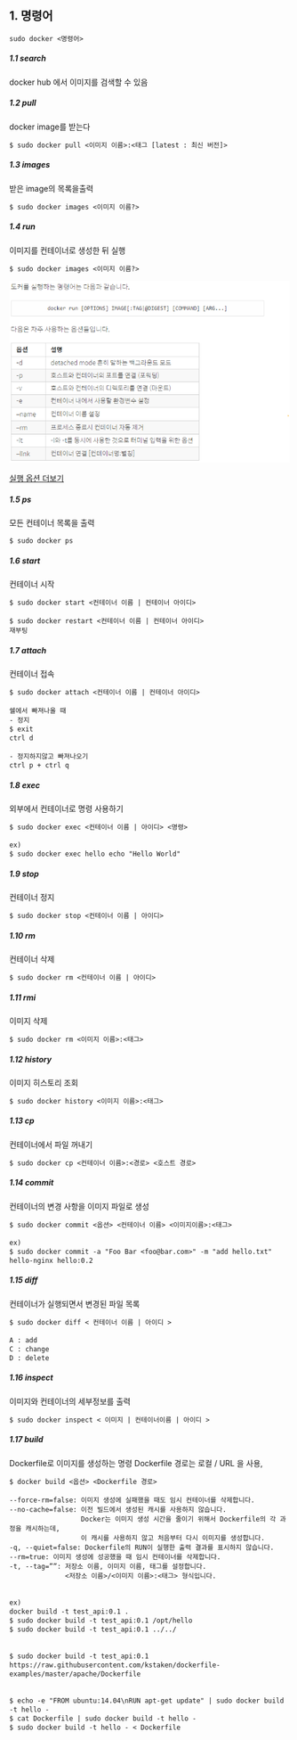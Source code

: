 
## 1. 명령어
```sudo docker <명령어>```
##### 1.1 search 
docker hub 에서 이미지를 검색할 수 있음
##### 1.2 pull 
docker image를 받는다 
```linux
$ sudo docker pull <이미지 이름>:<태그 [latest : 최신 버전]> 
```
##### 1.3 images
받은 image의 목록을출력
```linux
$ sudo docker images <이미지 이름?>
```
##### 1.4 run
이미지를 컨테이너로 생성한 뒤 실행
```linux
$ sudo docker images <이미지 이름?>
```
![image](./run.png)

[실행 옵션 더보기](./docker_run_option.md)

##### 1.5 ps
모든 컨테이너 목록을 출력
```linux
$ sudo docker ps
```

##### 1.6 start
컨테이너 시작

```linux
$ sudo docker start <컨테이너 이름 | 컨테이너 아이디>

$ sudo docker restart <컨테이너 이름 | 컨테이너 아이디> 
재부팅
```

##### 1.7 attach
컨테이너 접속
```linux
$ sudo docker attach <컨테이너 이름 | 컨테이너 아이디>

쉘에서 빠져나올 때
- 정지
$ exit
ctrl d

- 정지하지않고 빠져나오기
ctrl p + ctrl q
```
##### 1.8 exec
외부에서 컨테이너로 명령 사용하기
```linux
$ sudo docker exec <컨테이너 이름 | 아이디> <명령>

ex)
$ sudo docker exec hello echo "Hello World"
```
##### 1.9 stop
컨테이너 정지

```linux
$ sudo docker stop <컨테이너 이름 | 아이디>
```
##### 1.10 rm
컨테이너 삭제

```linux
$ sudo docker rm <컨테이너 이름 | 아이디>
```
##### 1.11 rmi
이미지 삭제

```linux
$ sudo docker rm <이미지 이름>:<태그>
```
##### 1.12 history
이미지 히스토리 조회

```linux
$ sudo docker history <이미지 이름>:<태그>
```
##### 1.13 cp
컨테이너에서 파일 꺼내기

```linux
$ sudo docker cp <컨테이너 이름>:<경로> <호스트 경로>
```
##### 1.14 commit
컨테이너의 변경 사항을 이미지 파일로 생성

```linux
$ sudo docker commit <옵션> <컨테이너 이름> <이미지이름>:<태그>

ex)
$ sudo docker commit -a "Foo Bar <foo@bar.com>" -m "add hello.txt" hello-nginx hello:0.2
```
##### 1.15 diff
컨테이너가 실행되면서 변경된 파일 목록

```linux
$ sudo docker diff < 컨테이너 이름 | 아이디 >

A : add
C : change
D : delete
```
##### 1.16 inspect
이미지와 컨테이너의 세부정보를 출력

```linux
$ sudo docker inspect < 이미지 | 컨테이너이름 | 아이디 >
```
##### 1.17 build
Dockerfile로 이미지를 생성하는 명령
Dockerfile 경로는 로컬 / URL 을 사용, 
```
$ docker build <옵션> <Dockerfile 경로>

--force-rm=false: 이미지 생성에 실패했을 때도 임시 컨테이너를 삭제합니다.
--no-cache=false: 이전 빌드에서 생성된 캐시를 사용하지 않습니다. 
                  Docker는 이미지 생성 시간을 줄이기 위해서 Dockerfile의 각 과정을 캐시하는데,
                  이 캐시를 사용하지 않고 처음부터 다시 이미지를 생성합니다.
-q, --quiet=false: Dockerfile의 RUN이 실행한 출력 결과를 표시하지 않습니다.
--rm=true: 이미지 생성에 성공했을 때 임시 컨테이너를 삭제합니다.
-t, --tag=””: 저장소 이름, 이미지 이름, 태그를 설정합니다. 
              <저장소 이름>/<이미지 이름>:<태그> 형식입니다.


ex)
docker build -t test_api:0.1 .
$ sudo docker build -t test_api:0.1 /opt/hello
$ sudo docker build -t test_api:0.1 ../../


$ sudo docker build -t test_api:0.1 https://raw.githubusercontent.com/kstaken/dockerfile-examples/master/apache/Dockerfile


$ echo -e "FROM ubuntu:14.04\nRUN apt-get update" | sudo docker build -t hello -
$ cat Dockerfile | sudo docker build -t hello -
$ sudo docker build -t hello - < Dockerfile
```